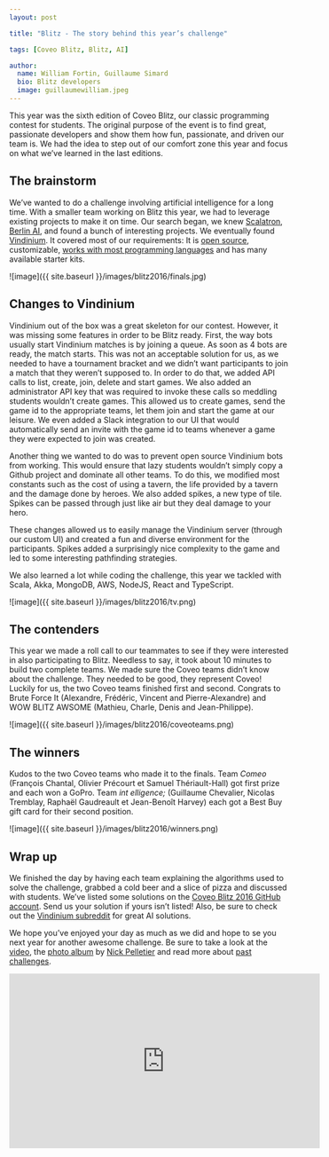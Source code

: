 ```yaml
---
layout: post

title: "Blitz - The story behind this year’s challenge"

tags: [Coveo Blitz, Blitz, AI]

author:
  name: William Fortin, Guillaume Simard
  bio: Blitz developers
  image: guillaumewilliam.jpeg
---
```


This year was the sixth edition of Coveo Blitz, our classic programming contest for students. The original purpose of the event is to find great, passionate developers and show them how fun, passionate, and driven our team is. We had the idea to step out of our comfort zone this year and focus on what we’ve learned in the last editions. 

<!-- more -->

## The brainstorm

We’ve wanted to do a challenge involving artificial intelligence for a long time. With a smaller team working on Blitz this year, we had to leverage existing projects to make it on time. Our search began, we knew [Scalatron](https://scalatron.github.io/), [Berlin AI](http://www.berlin-ai.com/), and found a bunch of interesting projects. We eventually found [Vindinium](http://vindinium.org/). It covered most of our requirements: It is [open source](https://github.com/ornicar/vindinium), customizable, [works with most programming languages](http://vindinium.org/starters) and has many available starter kits.

![image]({{ site.baseurl }}/images/blitz2016/finals.jpg)

## Changes to Vindinium

Vindinium out of the box was a great skeleton for our contest. However, it was missing some features in order to be Blitz ready. First, the way bots usually start Vindinium matches is by joining a queue. As soon as 4 bots are ready, the match starts. This was not an acceptable solution for us, as we needed to have a tournament bracket and we didn’t want participants to join a match that they weren’t supposed to. In order to do that, we added API calls to list, create, join, delete and start games. We also added an administrator API key that was required to invoke these calls so meddling students wouldn’t create games. This allowed us to create games, send the game id to the appropriate teams, let them join and start the game at our leisure. We even added a Slack integration to our UI that would automatically send an invite with the game id to teams whenever a game they were expected to join was created.

Another thing we wanted to do was to prevent open source Vindinium bots from working. This would ensure that lazy students wouldn’t simply copy a Github project and dominate all other teams. To do this, we modified most constants such as the cost of using a tavern, the life provided by a tavern and the damage done by heroes. We also added spikes, a new type of tile. Spikes can be passed through just like air but they deal damage to your hero.

These changes allowed us to easily manage the Vindinium server (through our custom UI) and created a fun and diverse environment for the participants. Spikes added a surprisingly nice complexity to the game and led to some interesting pathfinding strategies.

We also learned a lot while coding the challenge, this year we tackled with Scala, Akka, MongoDB, AWS, NodeJS, React and TypeScript.

![image]({{ site.baseurl }}/images/blitz2016/tv.png)

## The contenders

This year we made a roll call to our teammates to see if they were interested in also participating to Blitz. Needless to say, it took about 10 minutes to build two complete teams. We made sure the Coveo teams didn’t know about the challenge. They needed to be good, they represent Coveo! Luckily for us, the two Coveo teams finished first and second. Congrats to Brute Force It (Alexandre, Frédéric, Vincent and Pierre-Alexandre) and WOW BLITZ AWSOME (Mathieu, Charle, Denis and Jean-Philippe).

![image]({{ site.baseurl }}/images/blitz2016/coveoteams.png)

## The winners

Kudos to the two Coveo teams who made it to the finals. Team *Comeo* (François Chantal, Olivier Précourt et Samuel Thériault-Hall) got first prize and each won a GoPro. Team *int elligence;* (Guillaume Chevalier, Nicolas Tremblay, Raphaël Gaudreault et Jean-Benoît Harvey) each got a Best Buy gift card for their second position.

![image]({{ site.baseurl }}/images/blitz2016/winners.png)

## Wrap up

We finished the day by having each team explaining the algorithms used to solve the challenge, grabbed a cold beer and a slice of pizza and discussed with students. We’ve listed some solutions on the [Coveo Blitz 2016 GitHub account](https://github.com/coveoblitz2016). Send us your solution if yours isn’t listed! Also, be sure to check out the [Vindinium subreddit](https://www.reddit.com/r/vindinium) for great AI solutions.

We hope you’ve enjoyed your day as much as we did and hope to se you next year for another awesome challenge. Be sure to take a look at the [video](https://youtu.be/OfA94Ds6BWU), the [photo album](https://goo.gl/photos/qMLEorRdrejnjpx79) by [Nick Pelletier](https://twitter.com/habanhero) and read more about [past challenges](https://search.coveo.com/#q=blitz&sort=relevancy&f:sourceFacet=[Web%20-%20TechBlog]&f:languageFacet=[English]&f:platformFacet:not=[Coveo%20Platform%206.5]).

<iframe width="560" height="315" src="https://www.youtube.com/embed/OfA94Ds6BWU" frameborder="0" allowfullscreen></iframe>
